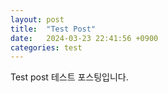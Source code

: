 ```yaml
---
layout: post
title:  "Test Post"
date:   2024-03-23 22:41:56 +0900
categories: test
---
```

Test post
테스트 포스팅입니다.